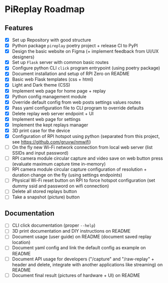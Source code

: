 # PiReplay Roadmap

## Features

- [X] Set up Repository with good structure
- [X] Python package `pireplay` poetry project + release CI to PyPI
- [X] Design the basic website on Figma (+ implement feedback from UI/UX designers)
- [X] Set up `Flask` server with common basic routes
- [X] Configure python CLI `click` program entrypoint (using poetry package)
- [X] Document installation and setup of RPI Zero on README
- [X] Basic web Flask templates (css + html)
- [X] Light and Dark theme (CSS)
- [X] Implement web page for home page + replay
- [X] Python config management module
- [X] Override default config from web posts settings values routes
- [X] Pass yaml configuration file to CLI program to override defaults
- [X] Delete replay web server endpoint + UI
- [X] Implement web page for settings
- [X] Implement the kept replays manager
- [X] 3D print case for the device
- [X] Configuration of RPI hotspot using python (separated from this project, see <https://github.com/gruvw/nmwifi>)
- [ ] On the fly new Wi-Fi network connection from local web server (list SSIDs and input password)
- [ ] RPI camera module circular capture and video save on web button press (evaluate maximum capture time in-memory)
- [ ] RPI camera module circular capture configuration of resolution + duration change on the fly (using settings endpoints)
- [ ] Physical Wi-Fi reset button on RPI to force hotspot configuration (set dummy ssid and password on wifi connection)
- [ ] Delete all stored replays button
- [ ] Take a snapshot (picture) button

## Documentation

- [ ] CLI click documentation (proper `--help`)
- [ ] 3D print documentation and DIY instructions on README
- [ ] Document usage (user guide) on README (document saved replay location)
- [ ] Document yaml config and link the default config as example on README
- [ ] Document API usage for developers ("/capture" and "/raw-replay" + header and delete, integrate with another applications like streaming) on README
- [ ] Document final result (pictures of hardware + UI) on README
